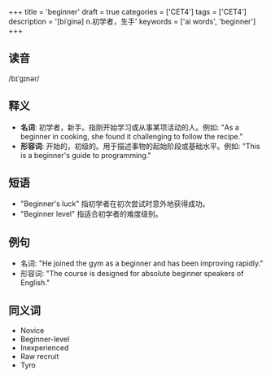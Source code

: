 +++
title = 'beginner'
draft = true
categories = ['CET4']
tags = ['CET4']
description = '[biˈginə] n.初学者，生手'
keywords = ['ai words', 'beginner']
+++

## 读音
/bɪˈɡɪnər/

## 释义
- **名词**: 初学者，新手。指刚开始学习或从事某项活动的人。例如: "As a beginner in cooking, she found it challenging to follow the recipe."
- **形容词**: 开始的，初级的。用于描述事物的起始阶段或基础水平。例如: "This is a beginner's guide to programming."

## 短语
- "Beginner's luck" 指初学者在初次尝试时意外地获得成功。
- "Beginner level" 指适合初学者的难度级别。

## 例句
- 名词: "He joined the gym as a beginner and has been improving rapidly."
- 形容词: "The course is designed for absolute beginner speakers of English."

## 同义词
- Novice
- Beginner-level
- Inexperienced
- Raw recruit
- Tyro
